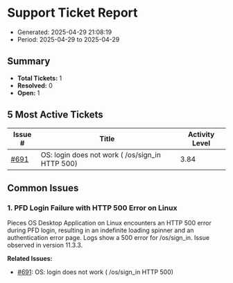 # Support Ticket Report
- Generated: 2025-04-29 21:08:19
- Period: 2025-04-29 to 2025-04-29

## Summary
- **Total Tickets:** 1
- **Resolved:** 0
- **Open:** 1

## 5 Most Active Tickets
| Issue # | Title | Activity Level |
|---------|-------|----------------|
| [#691](https://github.com/pieces-app/support/issues/691) | OS: login does not work ( /os/sign_in HTTP 500) | 3.84 |

## Common Issues
### 1. PFD Login Failure with HTTP 500 Error on Linux
Pieces OS Desktop Application on Linux encounters an HTTP 500 error during PFD login, resulting in an indefinite loading spinner and an authentication error page.  Logs show a 500 error for /os/sign_in.  Issue observed in version 11.3.3.

**Related Issues:**
- [#691](https://github.com/pieces-app/support/issues/691): OS: login does not work ( /os/sign_in HTTP 500)

